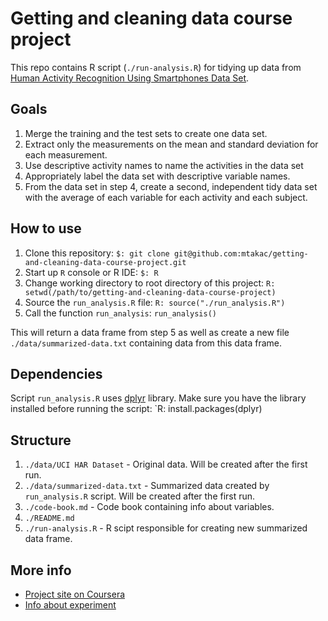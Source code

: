 # Getting and cleaning data course project

This repo contains R script (`./run-analysis.R`) for tidying up data from 
[Human Activity Recognition Using Smartphones Data Set](http://archive.ics.uci.edu/ml/datasets/Human+Activity+Recognition+Using+Smartphones).

## Goals
1. Merge the training and the test sets to create one data set.
2. Extract only the measurements on the mean and standard deviation for each measurement.
3. Use descriptive activity names to name the activities in the data set
4. Appropriately label the data set with descriptive variable names.
5. From the data set in step 4, create a second, independent tidy data set with the average 
of each variable for each activity and each subject.

## How to use
1. Clone this repository: `$: git clone git@github.com:mtakac/getting-and-cleaning-data-course-project.git`
2. Start up `R` console or R IDE: `$: R`
3. Change working directory to root directory of this project: `R: setwd(/path/to/getting-and-cleaning-data-course-project)`
4. Source the `run_analysis.R` file: `R: source("./run_analysis.R")`
5. Call the function `run_analysis`: `run_analysis()`

This will return a data frame from step 5 as well as create a new file `./data/summarized-data.txt` containing data
from this data frame.

## Dependencies
Script `run_analysis.R` uses [dplyr](https://github.com/tidyverse/dplyr) library. Make sure you have the library
installed before running the script: `R: install.packages(dplyr)

## Structure
1. `./data/UCI HAR Dataset` - Original data. Will be created after the first run.
2. `./data/summarized-data.txt` - Summarized data created by `run_analysis.R` script. Will be created after the first run.
3. `./code-book.md` - Code book containing info about variables.
4. `./README.md`
5. `./run-analysis.R` - R scipt responsible for creating new summarized data frame.

## More info
- [Project site on Coursera](https://www.coursera.org/learn/data-cleaning/peer/FIZtT/getting-and-cleaning-data-course-project)
- [Info about experiment](http://archive.ics.uci.edu/ml/datasets/Human+Activity+Recognition+Using+Smartphones)

